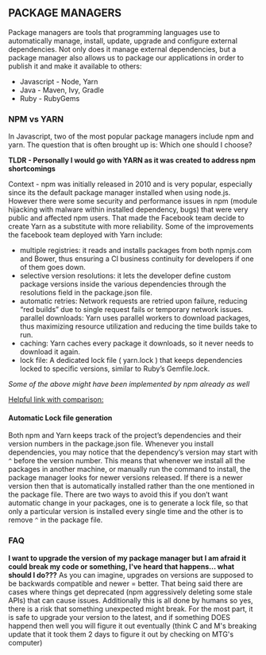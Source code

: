 ## PACKAGE MANAGERS 

Package managers are tools that programming languages use to automatically manage, install, update, upgrade and configure external dependencies. Not only does it manage external dependencies, but a package manager also allows us to package our applications in order to publish it and make it available to others:

* Javascript - Node, Yarn
* Java - Maven, Ivy, Gradle
* Ruby - RubyGems


### NPM vs YARN

In Javascript, two of the most popular package managers include npm and yarn. The question that is often brought up is: Which one should I choose? 

**TLDR - Personally I would go with YARN as it was created to address npm shortcomings**

Context - npm was initially released in 2010 and is very popular, especially since its the default package manager installed when using node.js. However there were some security and performance issues in npm (module hijacking with malware within installed dependency, bugs) that were very public and affected npm users. That made the Facebook team decide to create Yarn as a substitute with more reliability. Some of the improvements the facebook team deployed with Yarn include:

* multiple registries: it reads and installs packages from both npmjs.com and Bower, thus ensuring a CI business continuity for developers if one of them goes down.
* selective version resolutions: it lets the developer define custom package versions inside the various dependencies through the resolutions field in the package.json file.
* automatic retries: Network requests are retried upon failure, reducing “red builds” due to single request fails or temporary network issues.
parallel downloads: Yarn uses parallel workers to download packages, thus maximizing resource utilization and reducing the time builds take to run.
* caching: Yarn caches every package it downloads, so it never needs to download it again.
* lock file: A dedicated lock file ( yarn.lock ) that keeps dependencies locked to specific versions, similar to Ruby’s Gemfile.lock.

*Some of the above might have been implemented by npm already as well*

[Helpful link with comparison:](https://www.ryadel.com/en/yarn-vs-npm-pnpm-2019/)


#### Automatic Lock file generation

Both npm and Yarn keeps track of the project’s dependencies and their version numbers in the package.json file. Whenever you install dependencies, you may notice that the dependency’s version may start with `^` before the version number. This means that whenever we install all the packages in another machine, or manually run the command to install, the package manager looks for newer versions released. If there is a newer version then that is automatically installed rather than the one mentioned in the package file. There are two ways to avoid this if you don’t want automatic change in your packages, one is to generate a lock file, so that only a particular version is installed every single time and the other is to remove `^` in the package file.



### FAQ

**I want to upgrade the version of my package manager but I am afraid it could break my code or something, I've heard that happens... what should I do???**
As you can imagine, upgrades on versions are supposed to be backwards compatible and newer = better. That being said there are cases where things get deprecated (npm aggressively deleting some stale APIs) that can cause issues. Additionally this is all done by humans so yes, there is a risk that something unexpected might break. For the most part, it is safe to upgrade your version to the latest, and if something DOES happend then well you will figure it out eventually (think C and M's breaking update that it took them 2 days to figure it out by checking on MTG's computer)
